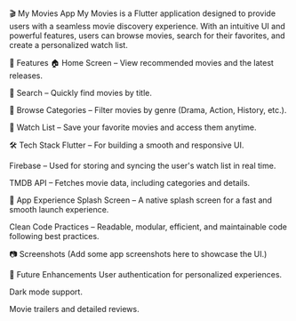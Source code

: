 🎬 My Movies App
My Movies is a Flutter application designed to provide users with a seamless movie discovery experience. With an intuitive UI and powerful features, users can browse movies, search for their favorites, and create a personalized watch list.

🚀 Features
🏠 Home Screen – View recommended movies and the latest releases.

🔎 Search – Quickly find movies by title.

📂 Browse Categories – Filter movies by genre (Drama, Action, History, etc.).

📌 Watch List – Save your favorite movies and access them anytime.

🛠️ Tech Stack
Flutter – For building a smooth and responsive UI.

Firebase – Used for storing and syncing the user's watch list in real time.

TMDB API – Fetches movie data, including categories and details.

🎨 App Experience
Splash Screen – A native splash screen for a fast and smooth launch experience.

Clean Code Practices – Readable, modular, efficient, and maintainable code following best practices.

📷 Screenshots
(Add some app screenshots here to showcase the UI.)

📌 Future Enhancements
User authentication for personalized experiences.

Dark mode support.

Movie trailers and detailed reviews.

